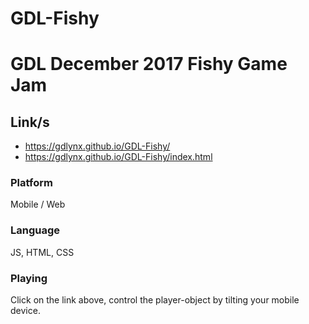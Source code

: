 # GDL-Fishy
# GDL December 2017 Fishy Game Jam 

## Link/s 
* https://gdlynx.github.io/GDL-Fishy/ 
* https://gdlynx.github.io/GDL-Fishy/index.html 

### Platform  
Mobile / Web 

### Language 
JS, HTML, CSS 

### Playing 
Click on the link above, control the player-object by tilting your mobile device. 


